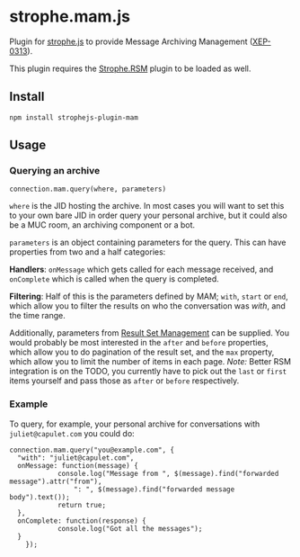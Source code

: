 # strophe.mam.js

Plugin for [strophe.js](https://www.npmjs.com/package/strophe.js) to provide Message Archiving Management ([XEP-0313]( http://xmpp.org/extensions/xep-0313.html)).

This plugin requires the [Strophe.RSM](https://github.com/strophe/strophejs-plugin-rsm)
plugin to be loaded as well.

## Install

    npm install strophejs-plugin-mam

## Usage

### Querying an archive

`connection.mam.query(where, parameters)`

`where` is the JID hosting the archive.  In most cases you will want to 
set this to your own bare JID in order query your personal archive, but 
it could also be a MUC room, an archiving component or a bot.

`parameters` is an object containing parameters for the query.  This can 
have properties from two and a half categories:

**Handlers**: `onMessage` which gets called for each message received, 
and `onComplete` which is called when the query is completed. 

**Filtering**: Half of this is the parameters defined by MAM; `with`, 
`start` or `end`, which allow you to filter the results on who the 
conversation was *with*, and the time range.

Additionally, parameters from [Result Set Management][RSM] can be 
supplied.  You would probably be most interested in the `after` and 
`before` properties, which allow you to do pagination of the result set, 
and the `max` property, which allow you to limit the number of items in 
each page.  *Note:* Better RSM integration is on the TODO, you currently
have to pick out the `last` or `first` items yourself and pass 
those as `after` or `before` respectively.

[RSM]: http://xmpp.org/extensions/xep-0059.html

### Example

To query, for example, your personal archive for conversations with 
`juliet@capulet.com` you could do:

    connection.mam.query("you@example.com", {
      "with": "juliet@capulet.com",
      onMessage: function(message) {
				console.log("Message from ", $(message).find("forwarded message").attr("from"),
					": ", $(message).find("forwarded message body").text());
				return true;
      },
      onComplete: function(response) {
				console.log("Got all the messages");
      }
		});


